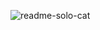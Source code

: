 ![readme-solo-cat](https://user-images.githubusercontent.com/83701344/230611367-89051163-d354-45bd-a93d-d1441db675ce.svg)
